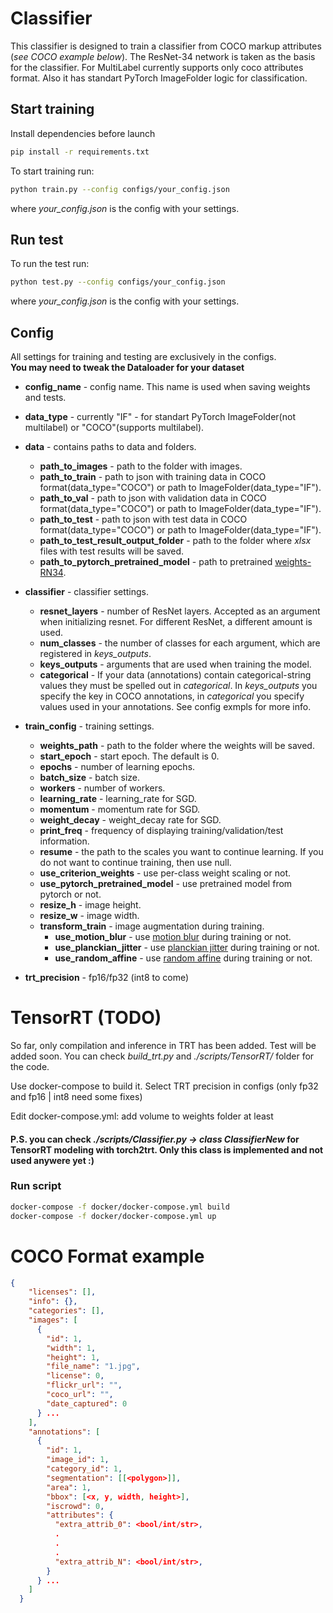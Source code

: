 # Classifier

This classifier is designed to train a classifier from COCO markup attributes (<i>see COCO example below</i>). The ResNet-34 network is taken as the basis for the classifier. For MultiLabel currently supports only coco attributes format. Also it has standart PyTorch ImageFolder logic for classification. 

## Start training

Install dependencies before launch

```bash
pip install -r requirements.txt
```

To start training run:

```bash
python train.py --config configs/your_config.json
```
where *your_config.json* is the config with your settings.

## Run test

To run the test run:

```bash
python test.py --config configs/your_config.json
```
where *your_config.json* is the config with your settings.

## Config

All settings for training and testing are exclusively in the configs. <br><b> You may need to tweak the Dataloader for your dataset </b>

- **config_name** - config name. This name is used when saving weights and tests.
- **data_type** - currently "IF" - for standart PyTorch ImageFolder(not multilabel) or "COCO"(supports multilabel).
- **data** - contains paths to data and folders.

    - **path_to_images** - path to the folder with images.
    - **path_to_train** - path to json with training data in COCO format(data_type="COCO") or path to ImageFolder(data_type="IF").
    - **path_to_val** - path to json with validation data in COCO format(data_type="COCO") or path to ImageFolder(data_type="IF").
    - **path_to_test** - path to json with test data in COCO format(data_type="COCO") or path to ImageFolder(data_type="IF").
    - **path_to_test_result_output_folder** - path to the folder where *xlsx* files with test results will be saved.
    - **path_to_pytorch_pretrained_model** - path to pretrained [weights-RN34](https://download.pytorch.org/models/resnet34-b627a593.pth).
- **classifier** - classifier settings.
    - **resnet_layers** - number of ResNet layers. Accepted as an argument when initializing resnet. For different ResNet, a different amount is used.
    - **num_classes** - the number of classes for each argument, which are registered in *keys_outputs*.
    - **keys_outputs** - arguments that are used when training the model.
    - **categorical** - If your data (annotations) contain categorical-string values they must be spelled out in <i>categorical</i>. In <i>keys_outputs</i> you specify the key in COCO annotations, in <i>categorical</i> you specify values used in your annotations. See config exmpls for more info.

- **train_config** - training settings.
    - **weights_path** - path to the folder where the weights will be saved.
    - **start_epoch** - start epoch. The default is 0.
    - **epochs** - number of learning epochs.
    - **batch_size** - batch size.
    - **workers** - number of workers.
    - **learning_rate** - learning_rate for SGD.
    - **momentum** - momentum rate for SGD.
    - **weight_decay** - weight_decay rate for SGD.
    - **print_freq** - frequency of displaying training/validation/test information.
    - **resume** - the path to the scales you want to continue learning. If you do not want to continue training, then use null.
    - **use_criterion_weights** - use per-class weight scaling or not.
    - **use_pytorch_pretrained_model** - use pretrained model from pytorch or not.
    - **resize_h** - image height.
    - **resize_w** - image width.
    - **transform_train** - image augmentation during training.
        - **use_motion_blur** - use [motion blur](https://kornia.readthedocs.io/en/latest/augmentation.module.html#kornia.augmentation.RandomMotionBlur) during training or not.
        - **use_planckian_jitter** - use [planckian jitter](https://kornia.readthedocs.io/en/latest/augmentation.module.html#kornia.augmentation.RandomPlanckianJitter) during training or not.
        - **use_random_affine** - use [random affine](https://kornia.readthedocs.io/en/latest/augmentation.module.html#kornia.augmentation.RandomAffine) during training or not.
- **trt_precision** - fp16/fp32 (int8 to come) 
# TensorRT (TODO)

So far, only compilation and inference in TRT has been added. Test will be added soon.
You can check <i>build_trt.py</i> and <i>./scripts/TensorRT/</i> folder for the code. 

Use docker-compose to build it. Select TRT precision in configs (only fp32 and fp16 | int8 need some fixes)

Edit docker-compose.yml: add volume to weights folder at least

#### P.S. you can check <i>./scripts/Classifier.py -> class ClassifierNew</i> for TensorRT modeling with torch2trt. Only this class is implemented and not used anywere yet :)

### Run script 
```bash 
docker-compose -f docker/docker-compose.yml build
docker-compose -f docker/docker-compose.yml up

```

# COCO Format example

```json
{
    "licenses": [],
    "info": {},
    "categories": [],
    "images": [
      {
        "id": 1,
        "width": 1,
        "height": 1,
        "file_name": "1.jpg",
        "license": 0,
        "flickr_url": "",
        "coco_url": "",
        "date_captured": 0
      } ...
    ],
    "annotations": [
      {
        "id": 1,
        "image_id": 1,
        "category_id": 1,
        "segmentation": [[<polygon>]],
        "area": 1,
        "bbox": [<x, y, width, height>],
        "iscrowd": 0,
        "attributes": {
          "extra_attrib_0": <bool/int/str>,
          .
          .
          .
          "extra_attrib_N": <bool/int/str>,
        }
      } ...
    ]
  }
```
